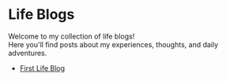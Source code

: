 # Life Blogs

Welcome to my collection of life blogs!  
Here you'll find posts about my experiences, thoughts, and daily adventures.

- [First Life Blog](./first-life-blog.md)
